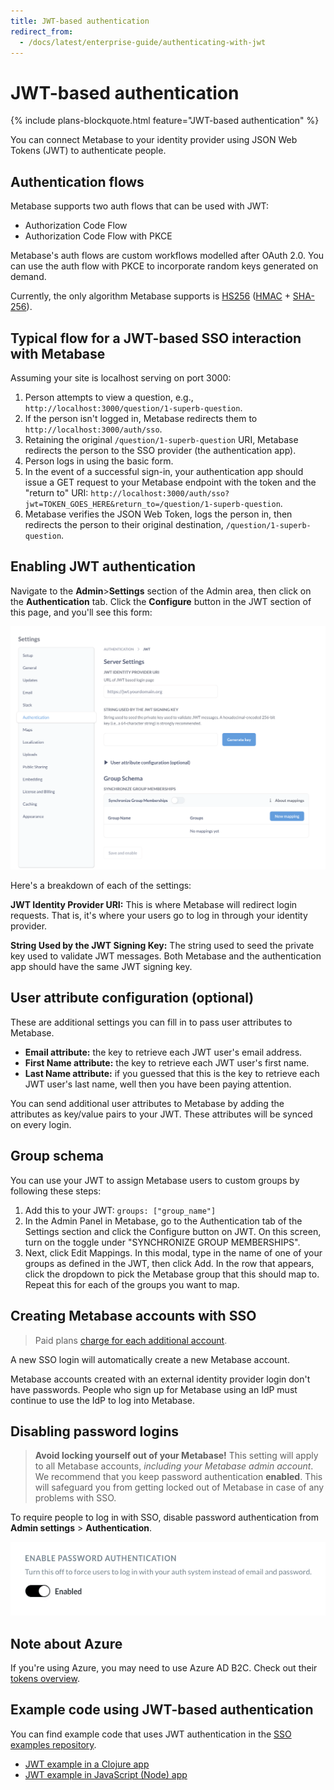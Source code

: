 ```yaml
---
title: JWT-based authentication
redirect_from:
  - /docs/latest/enterprise-guide/authenticating-with-jwt
---
```


# JWT-based authentication

{% include plans-blockquote.html feature="JWT-based authentication" %}

You can connect Metabase to your identity provider using JSON Web Tokens (JWT) to authenticate people.

## Authentication flows

Metabase supports two auth flows that can be used with JWT:

- Authorization Code Flow
- Authorization Code Flow with PKCE

Metabase's auth flows are custom workflows modelled after OAuth 2.0. You can use the auth flow with PKCE to incorporate random keys generated on demand.

Currently, the only algorithm Metabase supports is [HS256](https://en.wikipedia.org/wiki/JSON_Web_Token) ([HMAC](https://en.wikipedia.org/wiki/HMAC) + [SHA-256](https://en.wikipedia.org/wiki/SHA-2)).

## Typical flow for a JWT-based SSO interaction with Metabase

Assuming your site is localhost serving on port 3000:

1. Person attempts to view a question, e.g., `http://localhost:3000/question/1-superb-question`.
2. If the person isn't logged in, Metabase redirects them to `http://localhost:3000/auth/sso`.
3. Retaining the original `/question/1-superb-question` URI, Metabase redirects the person to the SSO provider (the authentication app).
4. Person logs in using the basic form.
5. In the event of a successful sign-in, your authentication app should issue a GET request to your Metabase endpoint with the token and the "return to" URI: `http://localhost:3000/auth/sso?jwt=TOKEN_GOES_HERE&return_to=/question/1-superb-question`.
6. Metabase verifies the JSON Web Token, logs the person in, then redirects the person to their original destination, `/question/1-superb-question`.

## Enabling JWT authentication

Navigate to the **Admin**>**Settings** section of the Admin area, then click on the **Authentication** tab. Click the **Configure** button in the JWT section of this page, and you'll see this form:

![JWT form](images/JWT-auth-form.png)

Here's a breakdown of each of the settings:

**JWT Identity Provider URI:** This is where Metabase will redirect login requests. That is, it's where your users go to log in through your identity provider.

**String Used by the JWT Signing Key:** The string used to seed the private key used to validate JWT messages. Both Metabase and the authentication app should have the same JWT signing key.

## User attribute configuration (optional)

These are additional settings you can fill in to pass user attributes to Metabase.

- **Email attribute:** the key to retrieve each JWT user's email address.
- **First Name attribute:** the key to retrieve each JWT user's first name.
- **Last Name attribute:** if you guessed that this is the key to retrieve each JWT user's last name, well then you have been paying attention.

You can send additional user attributes to Metabase by adding the attributes as key/value pairs to your JWT. These attributes will be synced on every login.

## Group schema

You can use your JWT to assign Metabase users to custom groups by following these steps:

1. Add this to your JWT: `groups: ["group_name"]`
2. In the Admin Panel in Metabase, go to the Authentication tab of the Settings section and click the Configure button on JWT. On this screen, turn on the toggle under "SYNCHRONIZE GROUP MEMBERSHIPS".
3. Next, click Edit Mappings. In this modal, type in the name of one of your groups as defined in the JWT, then click Add. In the row that appears, click the dropdown to pick the Metabase group that this should map to. Repeat this for each of the groups you want to map.

## Creating Metabase accounts with SSO

> Paid plans [charge for each additional account](https://www.metabase.com/docs/latest/cloud/how-billing-works#what-counts-as-a-user-account).

A new SSO login will automatically create a new Metabase account.

Metabase accounts created with an external identity provider login don't have passwords. People who sign up for Metabase using an IdP must continue to use the IdP to log into Metabase.

## Disabling password logins

> **Avoid locking yourself out of your Metabase!** This setting will apply to all Metabase accounts, _including your Metabase admin account_. We recommend that you keep password authentication **enabled**. This will safeguard you from getting locked out of Metabase in case of any problems with SSO.

To require people to log in with SSO, disable password authentication from **Admin settings** > **Authentication**.

![Password disable](images/password-disable.png)

## Note about Azure

If you're using Azure, you may need to use Azure AD B2C. Check out their [tokens overview](https://docs.microsoft.com/en-us/azure/active-directory-b2c/tokens-overview).

## Example code using JWT-based authentication

You can find example code that uses JWT authentication in the [SSO examples repository](https://github.com/metabase/sso-examples).

- [JWT example in a Clojure app](https://github.com/metabase/sso-examples/tree/master/clj-jwt-example)
- [JWT example in JavaScript (Node) app](https://github.com/metabase/sso-examples/tree/master/nodejs-jwt-example)
